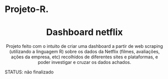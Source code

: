 # Projeto-R.
<h1 align="center"> Dashboard netflix</h1>
<p align="center">Projeto feito com o intuito de criar uma dashboard a partir de web scraping (utilizando a linguagem R) sobre os dados da Netflix (filmes, avaliações, ações da empresa, etc)
recolhidos de diferentes sites e plataformas, e poder investigar e cruzar os dados achados.
 
STATUS: não finalizado</p>

